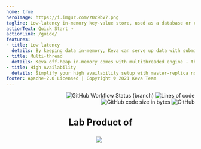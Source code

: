 ```yaml
---
home: true
heroImage: https://i.imgur.com/z0c9bV7.png
tagline: Low-latency in-memory key-value store, used as a database or cache (Redis replacement)
actionText: Quick Start →
actionLink: /guide/
features:
- title: Low latency
  details: By keeping data in-memory, Keva can serve up data with submillisecond latencies
- title: Multi-thread 
  details: Keva off-heap in-memory comes with multithreaded engine - the Redis's missing feature
- title: High Availability
  details: Simplify your high availability setup with master-replica nodes, sharded cluster mode will also be available soon 
footer: Apache-2.0 Licensed | Copyright © 2021 Keva Team
---
```


<p style="text-align: right; max-width: 960px; margin: auto;">
<img src="https://img.shields.io/github/workflow/status/tuhuynh27/keva/Build/master?label=build&style=flat-square" alt="GitHub Workflow Status (branch)">
<img src="https://img.shields.io/tokei/lines/github/tuhuynh27/keva?style=flat-square" alt="Lines of code">
<img src="https://img.shields.io/github/languages/code-size/tuhuynh27/keva?style=flat-square" alt="GitHub code size in bytes">
<img src="https://img.shields.io/github/license/tuhuynh27/keva?style=flat-square" alt="GitHub">
</p>

<div style="margin-top: 2rem; max-width: 960px; text-align: center; font-size: 1.5rem; font-weight: bold;">Lab Product of</div>

<div style="text-align: center; margin-top: 1.5rem; margin-bottom: 2rem;">
<a href="https://www.grokking.org" target="_blank"><img src="https://i.imgur.com/5k8qMpf.png" style="max-width: 92px; margin-right: 0.5rem;" /></a>
</div>